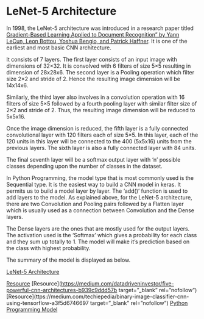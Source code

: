 # LeNet-5 Architecture

In 1998, the LeNet-5 architecture was introduced in a research paper titled [Gradient-Based Learning Applied to Document Recognition” by Yann LeCun, Leon Bottou, Yoshua Bengio, and Patrick Haffner](https://ieeexplore.ieee.org/abstract/document/726791). It is one of the earliest and most basic CNN architecture.

It consists of 7 layers. The first layer consists of an input image with dimensions of 32×32. It is convolved with 6 filters of size 5×5 resulting in dimension of 28x28x6. The second layer is a Pooling operation which filter size 2×2 and stride of 2. Hence the resulting image dimension will be 14x14x6.

Similarly, the third layer also involves in a convolution operation with 16 filters of size 5×5 followed by a fourth pooling layer with similar filter size of 2×2 and stride of 2. Thus, the resulting image dimension will be reduced to 5x5x16.

Once the image dimension is reduced, the fifth layer is a fully connected convolutional layer with 120 filters each of size 5×5. In this layer, each of the 120 units in this layer will be connected to the 400 (5x5x16) units from the previous layers. The sixth layer is also a fully connected layer with 84 units.

The final seventh layer will be a softmax output layer with ‘n’ possible classes depending upon the number of classes in the dataset.

In Python Programming, the model type that is most commonly used is the Sequential type. It is the easiest way to build a CNN model in keras. It permits us to build a model layer by layer. The ‘add()’ function is used to add layers to the model. As explained above, for the LeNet-5 architecture, there are two Convolution and Pooling pairs followed by a Flatten layer which is usually used as a connection between Convolution and the Dense layers.

The Dense layers are the ones that are mostly used for the output layers. The activation used is the ‘Softmax’ which gives a probability for each class and they sum up totally to 1. The model will make it’s prediction based on the class with highest probability.

The summary of the model is displayed as below.

[LeNet-5 Architecture](https://github.com/Madhavan11601828/Convolutional-Neural-Network-Basic-Architecture/blob/main/LeNet-5Architectures.PNG)

[Resource](https://www.upgrad.com/blog/basic-cnn-architecture/)
[Resource](https://medium.com/datadriveninvestor/five-powerful-cnn-architectures-b939c9ddd57b target=”_blank” rel=”nofollow”)
[Resource](ttps://medium.com/techiepedia/binary-image-classifier-cnn-using-tensorflow-a3f5d6746697 target=”_blank” rel=”nofollow”)
[Python Programming Model](https://github.com/Madhavan11601828/Convolutional-Neural-Network-Basic-Architecture/blob/main/LeNet-5PythonProgrammingModel.PNG)
